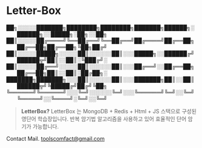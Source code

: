 # Letter-Box
 
██╗░░░░░███████╗████████╗████████╗███████╗██████╗░  ██████╗░░█████╗░██╗░░██╗
██║░░░░░██╔════╝╚══██╔══╝╚══██╔══╝██╔════╝██╔══██╗  ██╔══██╗██╔══██╗╚██╗██╔╝
██║░░░░░█████╗░░░░░██║░░░░░░██║░░░█████╗░░██████╔╝  ██████╦╝██║░░██║░╚███╔╝░
██║░░░░░██╔══╝░░░░░██║░░░░░░██║░░░██╔══╝░░██╔══██╗  ██╔══██╗██║░░██║░██╔██╗░
███████╗███████╗░░░██║░░░░░░██║░░░███████╗██║░░██║  ██████╦╝╚█████╔╝██╔╝╚██╗
╚══════╝╚══════╝░░░╚═╝░░░░░░╚═╝░░░╚══════╝╚═╝░░╚═╝  ╚═════╝░░╚════╝░╚═╝░░╚═╝

> **LetterBox?**
LetterBox 는 MongoDB + Redis + Html + JS 스택으로 구성된 영단어 학습장입니다.
반복 암기법 알고리즘을 사용하고 있어 효율적인 단어 암기가 가능합니다.

Contact 
Mail. toolscomfact@gmail.com

